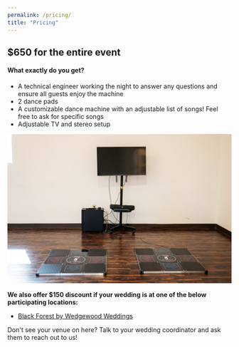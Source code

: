 ```yaml
---
permalink: /pricing/
title: "Pricing"
---
```


## $650 for the entire event
#### What exactly do you get?
* A technical engineer working the night to answer any questions and ensure all guests enjoy the machine
* 2 dance pads
* A customizable dance machine with an adjustable list of songs! Feel free to ask for specific songs
* Adjustable TV and stereo setup

![dance_setup](../assets/images/dance_setup.jpg)

**We also offer $150 discount if your wedding is at one of the below participating locations:**
* [Black Forest by Wedgewood Weddings](https://www.wedgewoodweddings.com/blackforest)

Don't see your venue on here? Talk to your wedding coordinator and ask them to reach out to us!